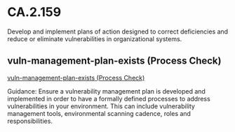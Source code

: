 # CA.2.159
Develop and implement plans of action designed to correct deficiencies and reduce or eliminate vulnerabilities in organizational systems.

##  vuln-management-plan-exists (Process Check)
[vuln-management-plan-exists (Process Check)](None)

Guidance:
Ensure a vulnerability management plan is developed and implemented in order to have a formally defined processes to address vulnerabilities in your environment. This can  include vulnerability management tools, environmental scanning cadence, roles and responsibilities.
